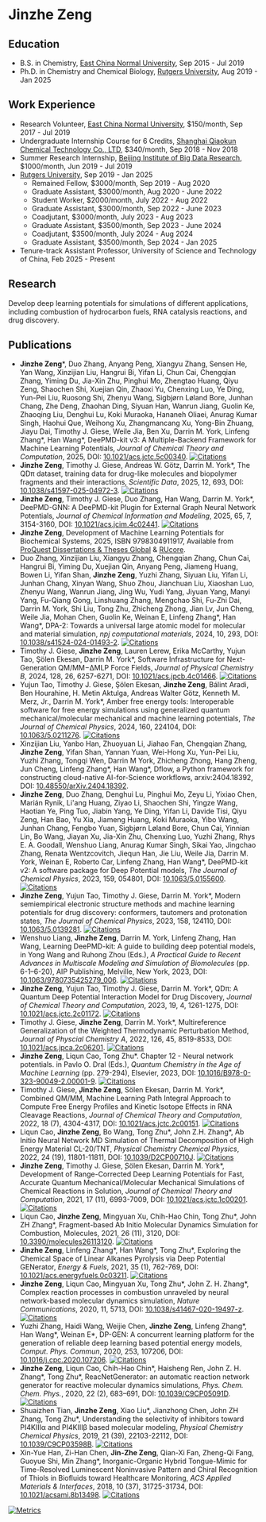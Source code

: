 # Jinzhe Zeng

## Education

- B.S. in Chemistry, [East China Normal University](https://english.ecnu.edu.cn), Sep 2015 - Jul 2019
- Ph.D. in Chemistry and Chemical Biology, [Rutgers University](https://www.rutgers.edu), Aug 2019 - Jan 2025

## Work Experience

- Research Volunteer, [East China Normal University](https://english.ecnu.edu.cn), $150/month, Sep 2017 - Jul 2019
- Undergraduate Internship Course for 6 Credits, [Shanghai Qiaokun Chemical Technology Co., LTD](http://www.shqkchem.com/), $340/month, Sep 2018 - Nov 2018
- Summer Research Internship, [Beijing Institute of Big Data Research](http://www.bibdr.org/en/), $1000/month, Jun 2019 - Jul 2019
- [Rutgers University](https://www.rutgers.edu), Sep 2019 - Jan 2025
  - Remained Fellow, $3000/month, Sep 2019 - Aug 2020
  - Graduate Assistant, $3000/month, Aug 2020 - June 2022
  - Student Worker, $2000/month, July 2022 - Aug 2022
  - Graduate Assistant, $3000/month, Sep 2022 - June 2023
  - Coadjutant, $3000/month, July 2023 - Aug 2023
  - Graduate Assistant, $3500/month, Sep 2023 - June 2024
  - Coadjutant, $3500/month, July 2024 - Aug 2024
  - Graduate Assistant, $3500/month, Sep 2024 - Jan 2025
- Tenure-track Assistant Professor, University of Science and Technology of China, Feb 2025 - Present

## Research

Develop deep learning potentials for simulations of different applications, including combustion of hydrocarbon fuels, RNA catalysis reactions, and drug discovery.

## Publications

- **Jinzhe Zeng**\*, Duo Zhang, Anyang Peng, Xiangyu Zhang, Sensen He, Yan Wang, Xinzijian Liu, Hangrui Bi, Yifan Li, Chun Cai, Chengqian Zhang, Yiming Du, Jia-Xin Zhu, Pinghui Mo, Zhengtao Huang, Qiyu Zeng, Shaochen Shi, Xuejian Qin, Zhaoxi Yu, Chenxing Luo, Ye Ding, Yun-Pei Liu, Ruosong Shi, Zhenyu Wang, Sigbjørn Løland Bore, Junhan Chang, Zhe Deng, Zhaohan Ding, Siyuan Han, Wanrun Jiang, Guolin Ke, Zhaoqing Liu, Denghui Lu, Koki Muraoka, Hananeh Oliaei, Anurag Kumar Singh, Haohui Que, Weihong Xu, Zhangmancang Xu, Yong-Bin Zhuang, Jiayu Dai, Timothy J. Giese, Weile Jia, Ben Xu, Darrin M. York, Linfeng Zhang\*, Han Wang\*, DeePMD-kit v3: A Multiple-Backend Framework for Machine Learning Potentials, _Journal of Chemical Theory and Computation_, 2025, DOI: [10.1021/acs.jctc.5c00340](https://doi.org/10.1021/acs.jctc.5c00340). [![Citations](https://citations.njzjz.win/10.1021/acs.jctc.5c00340)](https://badge.dimensions.ai/details/doi/10.1021/acs.jctc.5c00340)
- **Jinzhe Zeng**, Timothy J. Giese, Andreas W. Götz, Darrin M. York*, The QDπ dataset, training data for drug-like molecules and biopolymer fragments and their interactions, _Scientific Data_, 2025, 12, 693, DOI: [10.1038/s41597-025-04972-3](https://doi.org/10.1038/s41597-025-04972-3). [![Citations](https://citations.njzjz.win/10.1038/s41597-025-04972-3)](https://badge.dimensions.ai/details/doi/10.1038/s41597-025-04972-3)
- **Jinzhe Zeng**, Timothy J. Giese, Duo Zhang, Han Wang, Darrin M. York*, DeePMD-GNN: A DeePMD-kit Plugin for External Graph Neural Network Potentials, _Journal of Chemical Information and Modeling_, 2025, 65, 7, 3154-3160, DOI: [10.1021/acs.jcim.4c02441](https://doi.org/10.1021/acs.jcim.4c02441). [![Citations](https://citations.njzjz.win/10.1021/acs.jcim.4c02441)](https://badge.dimensions.ai/details/doi/10.1021/acs.jcim.4c02441)
- **Jinzhe Zeng**, Development of Machine Learning Potentials for Biochemical Systems, 2025, ISBN 9798304911917, Available from [ProQuest Dissertations & Theses Global](https://www.proquest.com/dissertations-theses/development-machine-learning-potentials/docview/3165299319/se-2) & [RUcore](https://doi.org/doi:10.7282/t3-1f9w-zs08).
- Duo Zhang, Xinzijian Liu, Xiangyu Zhang, Chengqian Zhang, Chun Cai, Hangrui Bi, Yiming Du, Xuejian Qin, Anyang Peng, Jiameng Huang, Bowen Li, Yifan Shan, **Jinzhe Zeng**, Yuzhi Zhang, Siyuan Liu, Yifan Li, Junhan Chang, Xinyan Wang, Shuo Zhou, Jianchuan Liu, Xiaoshan Luo, Zhenyu Wang, Wanrun Jiang, Jing Wu, Yudi Yang, Jiyuan Yang, Manyi Yang, Fu-Qiang Gong, Linshuang Zhang, Mengchao Shi, Fu-Zhi Dai, Darrin M. York, Shi Liu, Tong Zhu, Zhicheng Zhong, Jian Lv, Jun Cheng, Weile Jia, Mohan Chen, Guolin Ke, Weinan E, Linfeng Zhang\*, Han Wang\*, DPA-2: Towards a universal large atomic model for molecular and material simulation, _npj computational materials_, 2024, 10, 293, DOI: [10.1038/s41524-024-01493-2](https://doi.org/10.1038/s41524-024-01493-2). [![Citations](https://citations.njzjz.win/10.1038/s41524-024-01493-2)](https://badge.dimensions.ai/details/doi/10.1038/s41524-024-01493-2)
- Timothy J. Giese, **Jinzhe Zeng**, Lauren Lerew, Erika McCarthy, Yujun Tao, Şölen Ekesan, Darrin M. York*, Software Infrastructure for Next-Generation QM/MM−ΔMLP Force Fields, _Journal of Physical Chemistry B_, 2024, 128, 26, 6257-6271, DOI: [10.1021/acs.jpcb.4c01466](https://doi.org/10.1021/acs.jpcb.4c01466). [![Citations](https://citations.njzjz.win/10.1021/acs.jpcb.4c01466)](https://badge.dimensions.ai/details/doi/10.1021/acs.jpcb.4c01466)
- Yujun Tao, Timothy J. Giese, Şölen Ekesan, **Jinzhe Zeng**, Bálint Aradi, Ben Hourahine, H. Metin Aktulga, Andreas Walter Götz, Kenneth M. Merz, Jr., Darrin M. York\*, Amber free energy tools: Interoperable software for free energy simulations using generalized quantum mechanical/molecular mechanical and machine learning potentials, _The Journal of Chemical Physics_, 2024, 160, 224104, DOI: [10.1063/5.0211276](https://doi.org/10.1063/5.0211276). [![Citations](https://citations.njzjz.win/10.1063/5.0211276)](https://badge.dimensions.ai/details/doi/10.1063/5.0211276)
- Xinzijian Liu, Yanbo Han, Zhuoyuan Li, Jiahao Fan, Chengqian Zhang, **Jinzhe Zeng**, Yifan Shan, Yannan Yuan, Wei-Hong Xu, Yun-Pei Liu, Yuzhi Zhang, Tongqi Wen, Darrin M York, Zhicheng Zhong, Hang Zheng, Jun Cheng, Linfeng Zhang\*, Han Wang\*, Dflow, a Python framework for constructing cloud-native AI-for-Science workflows, arxiv:2404.18392, DOI: [10.48550/arXiv.2404.18392](https://doi.org/10.48550/arXiv.2404.18392).
- **Jinzhe Zeng**, Duo Zhang, Denghui Lu, Pinghui Mo, Zeyu Li, Yixiao Chen, Marián Rynik, Li'ang Huang, Ziyao Li, Shaochen Shi, Yingze Wang, Haotian Ye, Ping Tuo, Jiabin Yang, Ye Ding, Yifan Li, Davide Tisi, Qiyu Zeng, Han Bao, Yu Xia, Jiameng Huang, Koki Muraoka, Yibo Wang, Junhan Chang, Fengbo Yuan, Sigbjørn Løland Bore, Chun Cai, Yinnian Lin, Bo Wang, Jiayan Xu, Jia-Xin Zhu, Chenxing Luo, Yuzhi Zhang, Rhys E. A. Goodall, Wenshuo Liang, Anurag Kumar Singh, Sikai Yao, Jingchao Zhang, Renata Wentzcovitch, Jiequn Han, Jie Liu, Weile Jia, Darrin M. York, Weinan E, Roberto Car, Linfeng Zhang, Han Wang\*, DeePMD-kit v2: A software package for Deep Potential models, _The Journal of Chemical Physics_, 2023, 159, 054801, DOI: [10.1063/5.0155600](https://doi.org/10.1063/5.0155600). [![Citations](https://citations.njzjz.win/10.1063/5.0155600)](https://badge.dimensions.ai/details/doi/10.1063/5.0155600)
- **Jinzhe Zeng**, Yujun Tao, Timothy J. Giese, Darrin M. York\*, Modern semiempirical electronic structure methods and machine learning potentials for drug discovery: conformers, tautomers and protonation states, _The Journal of Chemical Physics_, 2023, 158, 124110, DOI: [10.1063/5.0139281](https://doi.org/10.1063/5.0139281). [![Citations](https://citations.njzjz.win/10.1063/5.0139281)](https://badge.dimensions.ai/details/doi/10.1063/5.0139281)
- Wenshuo Liang, **Jinzhe Zeng**, Darrin M. York, Linfeng Zhang, Han Wang, Learning DeePMD-kit: A guide to building deep potential models, in Yong Wang and Ruhong Zhou (Eds.), _A Practical Guide to Recent Advances in Multiscale Modeling and Simulation of Biomolecules_ (pp. 6-1–6-20), AIP Publishing, Melville, New York, 2023, DOI: [10.1063/9780735425279_006](https://doi.org/10.1063/9780735425279_006). [![Citations](https://citations.njzjz.win/10.1063/9780735425279_006)](https://badge.dimensions.ai/details/doi/10.1063/9780735425279_006)
- **Jinzhe Zeng**, Yujun Tao, Timothy J. Giese, Darrin M. York\*, QDπ: A Quantum Deep Potential Interaction Model for Drug Discovery, _Journal of Chemical Theory and Computation_, 2023, 19, 4, 1261-1275, DOI: [10.1021/acs.jctc.2c01172](https://doi.org/10.1021/acs.jctc.2c01172). [![Citations](https://citations.njzjz.win/10.1021/acs.jctc.2c01172)](https://badge.dimensions.ai/details/doi/10.1021/acs.jctc.2c01172)
- Timothy J. Giese, **Jinzhe Zeng**, Darrin M. York\*, Multireference Generalization of the Weighted Thermodynamic Perturbation Method, _Journal of Physcial Chemistry A_, 2022, 126, 45, 8519-8533, DOI: [10.1021/acs.jpca.2c06201](https://doi.org/10.1021/acs.jpca.2c06201). [![Citations](https://citations.njzjz.win/10.1021/acs.jpca.2c06201)](https://badge.dimensions.ai/details/doi/10.1021/acs.jpca.2c06201)
- **Jinzhe Zeng**, Liqun Cao, Tong Zhu\*. Chapter 12 - Neural network potentials. in Pavlo O. Dral (Eds.), _Quantum Chemistry in the Age of Machine Learning_ (pp. 279-294), Elsevier, 2023, DOI: [10.1016/B978-0-323-90049-2.00001-9](https://doi.org/10.1016/B978-0-323-90049-2.00001-9). [![Citations](https://citations.njzjz.win/10.1016/B978-0-323-90049-2.00001-9)](https://badge.dimensions.ai/details/doi/10.1016/B978-0-323-90049-2.00001-9)
- Timothy J. Giese, ̧**Jinzhe Zeng**, Sölen Ekesan, Darrin M. York\*, Combined QM/MM, Machine Learning Path Integral Approach to Compute Free Energy Profiles and Kinetic Isotope Effects in RNA Cleavage Reactions, _Journal of Chemical Theory and Computation_, 2022, 18 (7), 4304-4317, DOI: [10.1021/acs.jctc.2c00151](https://doi.org/10.1021/acs.jctc.2c00151). [![Citations](https://citations.njzjz.win/10.1021/acs.jctc.2c00151)](https://badge.dimensions.ai/details/doi/10.1021/acs.jctc.2c00151)
- Liqun Cao, **Jinzhe Zeng**, Bo Wang, Tong Zhu\*, John Z.H. Zhang\*, Ab Initio Neural Network MD Simulation of Thermal Decomposition of High Energy Material CL-20/TNT, _Physical Chemistry Chemical Physics_, 2022, 24 (19), 11801-11811, DOI: [10.1039/D2CP00710J](https://doi.org/10.1039/D2CP00710J). [![Citations](https://citations.njzjz.win/10.1039/D2CP00710J)](https://badge.dimensions.ai/details/doi/10.1039/D2CP00710J)
- **Jinzhe Zeng**, Timothy J. Giese, ̧Sölen Ekesan, Darrin M. York\*, Development of Range-Corrected Deep Learning Potentials for Fast, Accurate Quantum Mechanical/Molecular Mechanical Simulations of Chemical Reactions in Solution, _Journal of Chemical Theory and Computation_, 2021, 17 (11), 6993-7009, DOI: [10.1021/acs.jctc.1c00201](https://doi.org/10.1021/acs.jctc.1c00201). [![Citations](https://citations.njzjz.win/10.1021/acs.jctc.1c00201)](https://badge.dimensions.ai/details/doi/10.1021/acs.jctc.1c00201)
- Liqun Cao, **Jinzhe Zeng**, Mingyuan Xu, Chih-Hao Chin, Tong Zhu\*, John ZH Zhang\*, Fragment-based Ab Initio Molecular Dynamics Simulation for Combustion, Molecules, 2021, 26 (11), 3120, DOI: [10.3390/molecules26113120](https://doi.org/10.3390/molecules26113120). [![Citations](https://citations.njzjz.win/10.3390/molecules26113120)](https://badge.dimensions.ai/details/doi/10.3390/molecules26113120)
- **Jinzhe Zeng**, Linfeng Zhang\*, Han Wang\*, Tong Zhu\*, Exploring the Chemical Space of Linear Alkanes Pyrolysis via Deep Potential GENerator, _Energy & Fuels_, 2021, 35 (1), 762-769, DOI: [10.1021/acs.energyfuels.0c03211](https://doi.org/10.1021/acs.energyfuels.0c03211). [![Citations](https://citations.njzjz.win/10.1021/acs.energyfuels.0c03211)](https://badge.dimensions.ai/details/doi/10.1021/acs.energyfuels.0c03211)
- **Jinzhe Zeng**, Liqun Cao, Mingyuan Xu, Tong Zhu\*, John Z. H. Zhang\*, Complex reaction processes in combustion unraveled by neural network-based molecular dynamics simulation, _Nature Communications_, 2020, 11, 5713, DOI: [10.1038/s41467-020-19497-z](https://doi.org/10.1038/s41467-020-19497-z). [![Citations](https://citations.njzjz.win/10.1038/s41467-020-19497-z)](https://badge.dimensions.ai/details/doi/10.1038/s41467-020-19497-z)
- Yuzhi Zhang, Haidi Wang, Weijie Chen, **Jinzhe Zeng**, Linfeng Zhang\*, Han Wang\*, Weinan E\*, DP-GEN: A concurrent learning platform for the generation of reliable deep learning based potential energy models, _Comput. Phys. Commun_, 2020, 253, 107206, DOI: [10.1016/j.cpc.2020.107206](https://doi.org/10.1016/j.cpc.2020.107206). [![Citations](https://citations.njzjz.win/10.1016/j.cpc.2020.107206)](https://badge.dimensions.ai/details/doi/10.1016/j.cpc.2020.107206)
- **Jinzhe Zeng**, Liqun Cao, Chih-Hao Chin\*, Haisheng Ren, John Z. H. Zhang\*, Tong Zhu\*, ReacNetGenerator: an automatic reaction network generator for reactive molecular dynamics simulations, _Phys. Chem. Chem. Phys._, 2020, 22 (2), 683–691, DOI: [10.1039/C9CP05091D](https://doi.org/10.1039/C9CP05091D). [![Citations](https://citations.njzjz.win/10.1039/C9CP05091D)](https://badge.dimensions.ai/details/doi/10.1039/C9CP05091D)
- Shuaizhen Tian, **Jinzhe Zeng**, Xiao Liu\*, Jianzhong Chen, John ZH Zhang, Tong Zhu\*, Understanding the selectivity of inhibitors toward PI4KIIIα and PI4KIIIβ based molecular modeling, _Physical Chemistry Chemical Physics_, 2019, 21 (39), 22103-22112, DOI: [10.1039/C9CP03598B](https://doi.org/10.1039/C9CP03598B). [![Citations](https://citations.njzjz.win/10.1039/C9CP03598B)](https://badge.dimensions.ai/details/doi/10.1039/C9CP03598B)
- Xin-Yue Han, Zi-Han Chen, **Jin-Zhe Zeng**, Qian-Xi Fan, Zheng-Qi Fang, Guoyue Shi, Min Zhang\*, Inorganic-Organic Hybrid Tongue-Mimic for Time-Resolved Luminescent Noninvasive Pattern and Chiral Recognition of Thiols in Biofluids toward Healthcare Monitoring, _ACS Applied Materials & Interfaces_, 2018, 10 (37), 31725-31734, DOI: [10.1021/acsami.8b13498](https://doi.org/10.1021/acsami.8b13498). [![Citations](https://citations.njzjz.win/10.1021/acsami.8b13498)](https://badge.dimensions.ai/details/doi/10.1021/acsami.8b13498)

[![Metrics](./github-metrics.svg)](https://njzjz.win/cv/)
